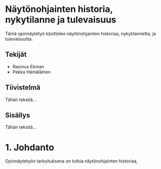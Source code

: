 # Näytönohjainten historia, nykytilanne ja tulevaisuus

Tämä opinnäytetyö käsittelee näytönohjainten historiaa, nykytilannetta, ja tulevaisuutta.


## Tekijät

- Rasmus Ekman
- Pekka Hämäläinen


## Tiivistelmä

Tähän tekstiä...


## Sisällys

Tähän tekstiä...


# 1. Johdanto

Opinnäytetyön tarkoituksena on tutkia näytönohjainten historiaa,
